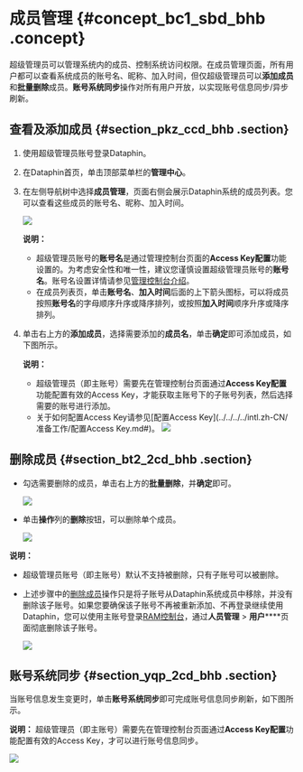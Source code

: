 # 成员管理 {#concept_bc1_sbd_bhb .concept}

超级管理员可以管理系统内的成员、控制系统访问权限。在成员管理页面，所有用户都可以查看系统成员的账号名、昵称、加入时间，但仅超级管理员可以**添加成员**和**批量删除**成员。**账号系统同步**操作对所有用户开放，以实现账号信息同步/异步刷新。

## 查看及添加成员 {#section_pkz_ccd_bhb .section}

1.  使用超级管理员账号登录Dataphin。
2.  在Dataphin首页，单击顶部菜单栏的**管理中心**。
3.  在左侧导航树中选择**成员管理**，页面右侧会展示Dataphin系统的成员列表。您可以查看这些成员的账号名、昵称、加入时间。

    ![](http://static-aliyun-doc.oss-cn-hangzhou.aliyuncs.com/assets/img/136281/156134649140434_zh-CN.png)

    **说明：** 

    -   超级管理员账号的**账号名**是通过管理控制台页面的**Access Key配置**功能设置的。为考虑安全性和唯一性，建议您谨慎设置超级管理员账号的**账号名**。账号名设置详情请参见[管理控制台介绍](intl.zh-CN/用户指南/界面引导/管理控制台介绍.md#)。
    -   在成员列表页，单击**账号名**、**加入时间**后面的上下箭头图标，可以将成员按照**账号名**的字母顺序升序或降序排列，或按照**加入时间**顺序升序或降序排列。
4.  单击右上方的**添加成员**，选择需要添加的**成员名**，单击**确定**即可添加成员，如下图所示。

    **说明：** 

    -   超级管理员（即主账号）需要先在管理控制台页面通过**Access Key配置**功能配置有效的Access Key，才能获取主账号下的子账号列表，然后选择需要的账号进行添加。
    -   关于如何配置Access Key请参见[配置Access Key](../../../../intl.zh-CN/准备工作/配置Access Key.md#)。
    ![](http://static-aliyun-doc.oss-cn-hangzhou.aliyuncs.com/assets/img/136281/156134649140449_zh-CN.png)


## 删除成员 {#section_bt2_2cd_bhb .section}

-   勾选需要删除的成员，单击右上方的**批量删除**，并**确定**即可。

    ![](http://static-aliyun-doc.oss-cn-hangzhou.aliyuncs.com/assets/img/136281/156134649248485_zh-CN.png)

-   单击**操作**列的**删除**按钮，可以删除单个成员。

    ![](http://static-aliyun-doc.oss-cn-hangzhou.aliyuncs.com/assets/img/136281/156134649248486_zh-CN.png)


**说明：** 

-   超级管理员账号（即主账号）默认不支持被删除，只有子账号可以被删除。
-   上述步骤中的[删除成员](#section_bt2_2cd_bhb)操作只是将子账号从Dataphin系统成员中移除，并没有删除该子账号。如果您要确保该子账号不再被重新添加、不再登录继续使用Dataphin，您可以使用主账号登录[RAM控制台](https://ram.console.aliyun.com/)，通过**人员管理** \> **用户******页面彻底删除该子账号。

    ![](http://static-aliyun-doc.oss-cn-hangzhou.aliyuncs.com/assets/img/136281/156134649248931_zh-CN.png)


## 账号系统同步 {#section_yqp_2cd_bhb .section}

当账号信息发生变更时，单击**账号系统同步**即可完成账号信息同步刷新，如下图所示。

**说明：** 超级管理员（即主账号）需要先在管理控制台页面通过**Access Key配置**功能配置有效的Access Key，才可以进行账号信息同步。

![](http://static-aliyun-doc.oss-cn-hangzhou.aliyuncs.com/assets/img/136281/156134649240450_zh-CN.png)

